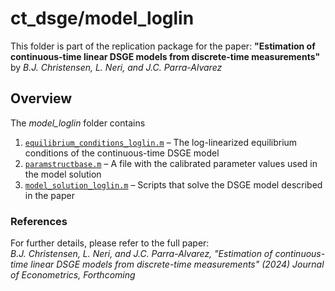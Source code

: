 # ct_dsge/model_loglin 

This folder is part of the replication package for the paper: **"Estimation of continuous-time linear DSGE models from discrete-time measurements"** by *B.J. Christensen, L. Neri, and J.C. Parra-Alvarez*

## Overview

The *model_loglin* folder contains 

1. [`equilibrium_conditions_loglin.m`](equilibrium_conditions_loglin.m) – The log-linearized equilibrium conditions of the continuous-time DSGE model
2. [`paramstructbase.m`](paramstructbase.m) – A file with the calibrated parameter values used in the model solution
3. [`model_solution_loglin.m`](model_solution_loglin.m) – Scripts that solve the DSGE model described in the paper

### References

For further details, please refer to the full paper:  
*B.J. Christensen, L. Neri, and J.C. Parra-Alvarez, "Estimation of continuous-time linear DSGE models from discrete-time measurements" (2024) Journal of Econometrics, Forthcoming*
